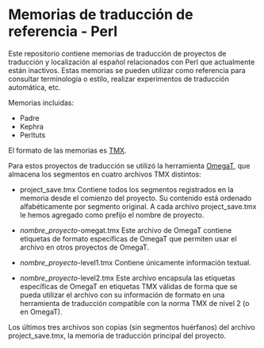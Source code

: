 # Memorias de traducción de referencia - Perl
Este repositorio contiene memorias de traducción de proyectos de traducción y localización
al español relacionados con Perl que actualmente están inactivos. Estas memorias se pueden 
utilizar como referencia para consultar terminología o estilo, realizar experimentos de 
traducción automática, etc.

Memorias incluidas:

  * Padre
  * Kephra
  * Perltuts


El formato de las memorias es [TMX](https://www.gala-global.org/tmx-14b).

Para estos proyectos de traducción se utilizó la herramienta [OmegaT](http://www.omegat.org/),
que almacena los segmentos en cuatro archivos TMX distintos:

  * project\_save.tmx
    Contiene todos los segmentos registrados en la memoria desde el comienzo del proyecto.
    Su contenido está ordenado alfabéticamente por segmento original.
    A cada archivo project\_save.tmx le hemos agregado como prefijo el nombre de proyecto.

  * *nombre\_proyecto*-omegat.tmx
    Este archivo de OmegaT contiene etiquetas de formato específicas de OmegaT que permiten 
    usar el archivo en otros proyectos de OmegaT.

  * *nombre\_proyecto*-level1.tmx
    Contiene únicamente información textual.

  * *nombre\_proyecto*-level2.tmx
    Este archivo encapsula las etiquetas específicas de OmegaT en etiquetas TMX válidas de forma
    que se pueda utilizar el archivo con su información de formato en una herramienta de traducción
    compatible con la norma TMX de nivel 2 (o en OmegaT).
    
Los últimos tres archivos son copias (sin segmentos huérfanos) del archivo project\_save.tmx, 
la memoria de traducción principal del proyecto.


